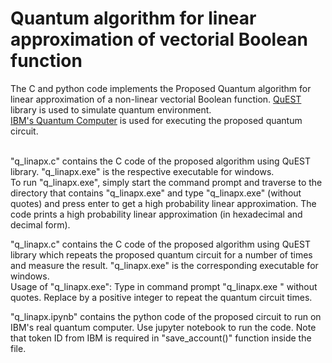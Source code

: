 # Quantum algorithm for linear approximation of vectorial Boolean function

The C and python code implements the Proposed Quantum algorithm for linear approximation of a non-linear vectorial Boolean function.
<a href=https://quest.qtechtheory.org/>QuEST</a> library is used to simulate quantum environment.<br/>
<a href=https://www.ibm.com/quantum-computing/>IBM's Quantum Computer</a> is used for executing the proposed quantum circuit.<br/><br/>

"q_linapx.c" contains the C code of the proposed algorithm using QuEST library. "q_linapx.exe" is the respective executable for windows.<br/>
To run "q_linapx.exe", simply start the command prompt and traverse to the directory that contains "q_linapx.exe" and type "q_linapx.exe" (without quotes) and press enter to get a high probability linear approximation. The code prints a high probability linear approximation (in hexadecimal and decimal form).<br/>

"q_linapx.c" contains the C code of the proposed algorithm using QuEST library which repeats the proposed quantum circuit for a number of times and measure the result. "q_linapx.exe" is the corresponding executable for windows.<br/>
Usage of "q_linapx.exe": Type in command prompt "q_linapx.exe <times>" without quotes. Replace <times> by a positive integer to repeat the quantum circuit <times> times.<br/>

"q_linapx.ipynb" contains the python code of the proposed circuit to run on IBM's real quantum computer. Use jupyter notebook to run the code. Note that token ID from IBM is required in "save_account()" function inside the file.<br/>
